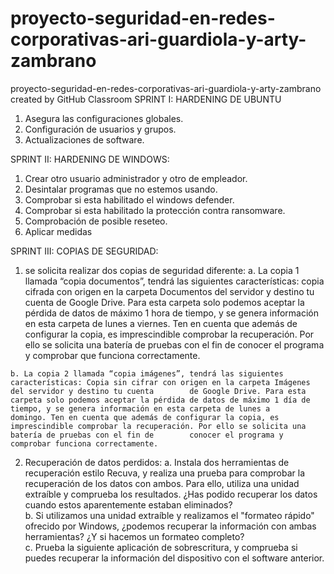 # proyecto-seguridad-en-redes-corporativas-ari-guardiola-y-arty-zambrano
proyecto-seguridad-en-redes-corporativas-ari-guardiola-y-arty-zambrano created by GitHub Classroom
SPRINT I: HARDENING DE UBUNTU

  1. Asegura las configuraciones globales.
  2. Configuración de usuarios y grupos.
  3. Actualizaciones de software.


SPRINT II: HARDENING DE WINDOWS:

  1. Crear otro usuario administrador y otro de empleador.
  2. Desintalar programas que no estemos usando.
  3. Comprobar si esta habilitado el windows defender.
  4. Comprobar si esta habilitado la protección contra ransomware.
  5. Comprobación de posible reseteo.
  6. Aplicar medidas


SPRINT III: COPIAS DE SEGURIDAD:
  1. se solicita realizar dos copias de seguridad diferente:
     a. La copia 1 llamada “copia documentos”, tendrá las siguientes características:
       copia cifrada con origen en la carpeta Documentos del servidor y destino tu cuenta de Google Drive. 
       Para esta carpeta solo podemos aceptar la pérdida de datos de máximo 1 hora de tiempo, y se genera información en esta carpeta de lunes a viernes. 
       Ten en cuenta que además de configurar la copia, es imprescindible comprobar la recuperación. Por ello se solicita una batería de pruebas con el fin de conocer        el programa y comprobar que funciona correctamente.

    b. La copia 2 llamada “copia imágenes”, tendrá las siguientes características: Copia sin cifrar con origen en la carpeta Imágenes del servidor y destino tu cuenta        de Google Drive. Para esta carpeta solo podemos aceptar la pérdida de datos de máximo 1 día de tiempo, y se genera información en esta carpeta de lunes a              domingo. Ten en cuenta que además de configurar la copia, es imprescindible comprobar la recuperación. Por ello se solicita una batería de pruebas con el fin de        conocer el programa y comprobar funciona correctamente.

  2. Recuperación de datos perdidos:
    a. Instala dos herramientas de recuperación estilo Recuva, y realiza una prueba para comprobar la recuperación de los datos con ambos. Para ello, utiliza una              unidad extraíble y comprueba los resultados. ¿Has podido recuperar los datos cuando estos aparentemente estaban eliminados? 		
    b. Si utilizamos una unidad extraíble y realizamos el "formateo rápido" ofrecido por Windows, ¿podemos recuperar la información con ambas herramientas? ¿Y si              hacemos un formateo completo?	
    c. Prueba la siguiente aplicación de sobrescritura, y comprueba si puedes 	recuperar la información del dispositivo con el software anterior.

 
